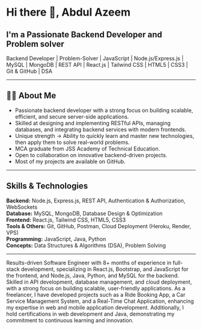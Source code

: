 # Hi there 👋, Abdul Azeem

## I'm a Passionate Backend **Developer** and Problem solver

Backend Developer | Problem-Solver | JavaScript | Node.js/Express.js | MySQL | MongoDB | REST API | React.js | Tailwind CSS | HTML5 | CSS3 | Git & GitHub | DSA

---

## 🧑‍💻 About Me

-  Passionate backend developer with a strong focus on building scalable, efficient, and secure server-side applications. 
-  Skilled at designing and implementing RESTful APIs, managing databases, and integrating backend services with modern frontends.  
-  Unique strength → Ability to quickly learn and master new technologies, then apply them to solve real-world problems.  
-  MCA graduate from JSS Academy of Technical Education.  
-  Open to collaboration on innovative backend-driven projects.
-  Most of my projects are available on GitHub.

---
## Skills & Technologies

**Backend:** Node.js, Express.js, REST API, Authentication & Authorization, WebSockets  
**Database:** MySQL, MongoDB, Database Design & Optimization  
**Frontend:** React.js, Tailwind CSS, HTML5, CSS3  
**Tools & Others:** Git, GitHub, Postman, Cloud Deployment (Heroku, Render, VPS)  
**Programming:** JavaScript, Java, Python  
**Concepts:** Data Structures & Algorithms (DSA), Problem Solving  

---
Results-driven Software Engineer with 8+ months of experience in full-stack development, specializing in React.js, Bootstrap, and JavaScript for the frontend, and Node.js, Java, Python, and MySQL for the backend. Skilled in API development, database management, and cloud deployment, with a strong focus on building scalable, user-friendly applications.
As a freelancer, I have developed projects such as a Ride Booking App, a Car Service Management System, and a Real-Time Chat Application, enhancing my expertise in web and mobile application development. Additionally, I hold certifications in web development and Java, demonstrating my commitment to continuous learning and innovation.
